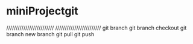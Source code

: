 # miniProjectgit
/////////////////////////
////////////////////////
git branch 
git branch checkout 
git branch new branch 
git pull 
git push 